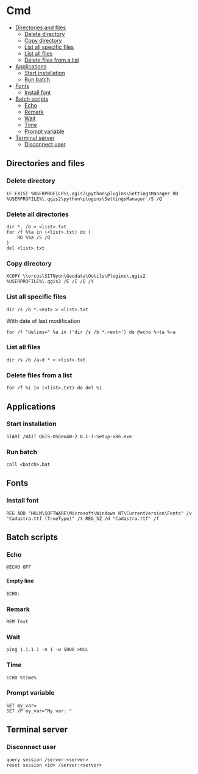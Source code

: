 Cmd
===

* [Directories and files](#directories-and-files)
    * [Delete directory](#delete-directory)
    * [Copy directory](#copy-directory)
    * [List all specific files](#list-all-specific-files)
    * [List all files](#list-all-files)
    * [Delete files from a list](#delete-files-from-a-list)
* [Applications](#applications)
    * [Start installation](#start-installation)
    * [Run batch](#run-batch)
* [Fonts](#fonts)
    * [Install font](#install-font)
* [Batch scripts](#batch-scripts)
    * [Echo](#echo)
    * [Remark](#remark)
    * [Wait](#wait)
    * [Time](#time)
    * [Prompt variable](#prompt-variable)
* [Terminal server](#terminal-server)
    * [Disconnect user](#disconnect-user)

Directories and files
---------------------

### Delete directory

```batchfile
IF EXIST %USERPROFILE%\.qgis2\python\plugins\SettingsManager RD %USERPROFILE%\.qgis2\python\plugins\SettingsManager /S /Q
```

### Delete all directories

```batchfile
dir *. /b > <list>.txt
for /f %%a in (<list>.txt) do (
    RD %%a /S /Q
)
del <list>.txt
```

### Copy directory

```batchfile
XCOPY \\orcus\SITNyon\Geodata\Outils\Plugins\.qgis2 %USERPROFILE%\.qgis2 /E /I /Q /Y
```

### List all specific files

```batchfile
dir /s /b *.<ext> > <list>.txt
```

With date of last modification

```batchfile
for /f "delims=" %a in ('dir /s /b *.<ext>') do @echo %~ta %~a
```

### List all files

```batchfile
dir /s /b /a-d * > <list>.txt
```

### Delete files from a list

```
for /f %i in (<list>.txt) do del %i
```

Applications
------------

### Start installation

```batchfile
START /WAIT QGIS-OSGeo4W-2.8.1-1-Setup-x86.exe
```

### Run batch

```batchfile
call <batch>.bat
```

Fonts
-----

### Install font

```batchfile
REG ADD "HKLM\SOFTWARE\Microsoft\Windows NT\CurrentVersion\Fonts" /v "Cadastra.ttf (TrueType)" /t REG_SZ /d "Cadastra.ttf" /f
```

Batch scripts
-------------

### Echo

```batchfile
@ECHO OFF
```

#### Empty line

```batchfile
ECHO:
```

### Remark

```batchfile
REM Text
```

### Wait

```batchfile
ping 1.1.1.1 -n 1 -w 5000 >NUL
```

### Time

```batchfile
ECHO %time%
```

### Prompt variable

```batchfile
SET my_var=
SET /P my_var="My var: "
```

Terminal server
---------------

### Disconnect user

```batchfile
query session /server:<server>
reset session <id> /server:<server>
```
